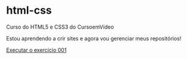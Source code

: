 # html-css
 Curso do HTML5 e CSS3 do CursoemVídeo

 Estou aprendendo a crir sites e agora vou gerenciar meus repositórios!

 <a href="https://cauamrts.github.io/html-css/exercicios/ex001/index.html">Executar o exercício 001</a>
